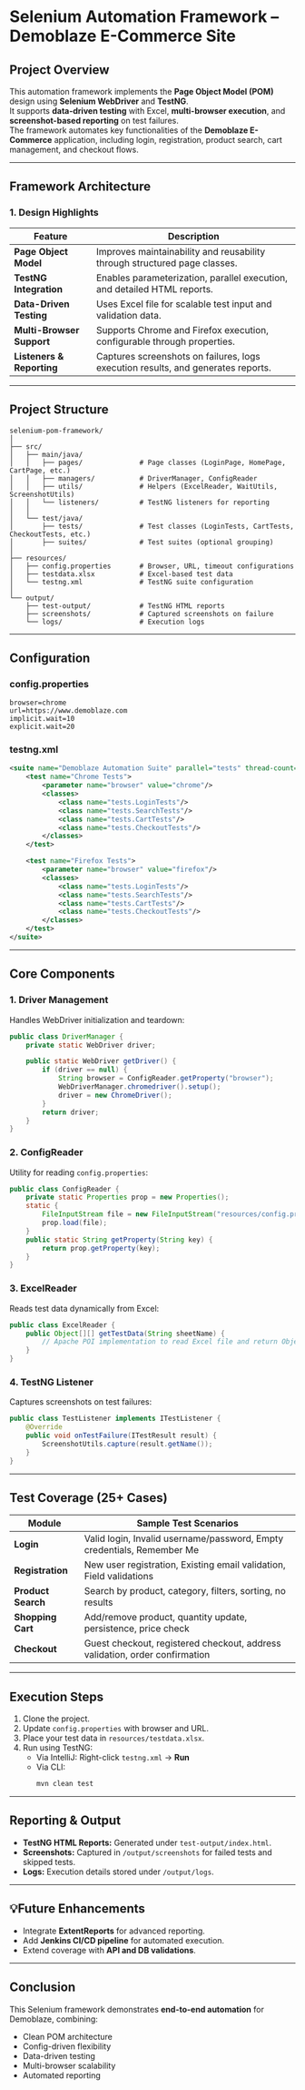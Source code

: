 # Selenium Automation Framework – Demoblaze E-Commerce Site

## Project Overview
This automation framework implements the **Page Object Model (POM)** design using **Selenium WebDriver** and **TestNG**.  
It supports **data-driven testing** with Excel, **multi-browser execution**, and **screenshot-based reporting** on test failures.  
The framework automates key functionalities of the **Demoblaze E-Commerce** application, including login, registration, product search, cart management, and checkout flows.

---

## Framework Architecture

### **1. Design Highlights**
| Feature | Description |
|----------|-------------|
| **Page Object Model** | Improves maintainability and reusability through structured page classes. |
| **TestNG Integration** | Enables parameterization, parallel execution, and detailed HTML reports. |
| **Data-Driven Testing** | Uses Excel file for scalable test input and validation data. |
| **Multi-Browser Support** | Supports Chrome and Firefox execution, configurable through properties. |
| **Listeners & Reporting** | Captures screenshots on failures, logs execution results, and generates reports. |

---

##  Project Structure

```
selenium-pom-framework/
│
├── src/
│   ├── main/java/
│   │   ├── pages/              # Page classes (LoginPage, HomePage, CartPage, etc.)
│   │   ├── managers/           # DriverManager, ConfigReader
│   │   ├── utils/              # Helpers (ExcelReader, WaitUtils, ScreenshotUtils)
│   │   └── listeners/          # TestNG listeners for reporting
│   │
│   └── test/java/
│       ├── tests/              # Test classes (LoginTests, CartTests, CheckoutTests, etc.)
│       ├── suites/             # Test suites (optional grouping)
│
├── resources/
│   ├── config.properties       # Browser, URL, timeout configurations
│   ├── testdata.xlsx           # Excel-based test data
│   └── testng.xml              # TestNG suite configuration
│
└── output/
    ├── test-output/            # TestNG HTML reports
    ├── screenshots/            # Captured screenshots on failure
    └── logs/                   # Execution logs
```

---

##  Configuration

### **config.properties**
```properties
browser=chrome
url=https://www.demoblaze.com
implicit.wait=10
explicit.wait=20
```

### **testng.xml**
```xml
<suite name="Demoblaze Automation Suite" parallel="tests" thread-count="2">
    <test name="Chrome Tests">
        <parameter name="browser" value="chrome"/>
        <classes>
            <class name="tests.LoginTests"/>
            <class name="tests.SearchTests"/>
            <class name="tests.CartTests"/>
            <class name="tests.CheckoutTests"/>
        </classes>
    </test>

    <test name="Firefox Tests">
        <parameter name="browser" value="firefox"/>
        <classes>
            <class name="tests.LoginTests"/>
            <class name="tests.SearchTests"/>
            <class name="tests.CartTests"/>
            <class name="tests.CheckoutTests"/>
        </classes>
    </test>
</suite>
```

---

##  Core Components
### **1. Driver Management**
Handles WebDriver initialization and teardown:
```java
public class DriverManager {
    private static WebDriver driver;

    public static WebDriver getDriver() {
        if (driver == null) {
            String browser = ConfigReader.getProperty("browser");
            WebDriverManager.chromedriver().setup();
            driver = new ChromeDriver();
        }
        return driver;
    }
}
```

### **2. ConfigReader**
Utility for reading `config.properties`:
```java
public class ConfigReader {
    private static Properties prop = new Properties();
    static {
        FileInputStream file = new FileInputStream("resources/config.properties");
        prop.load(file);
    }
    public static String getProperty(String key) {
        return prop.getProperty(key);
    }
}
```

### **3. ExcelReader**
Reads test data dynamically from Excel:
```java
public class ExcelReader {
    public Object[][] getTestData(String sheetName) {
        // Apache POI implementation to read Excel file and return Object[][]
    }
}
```

### **4. TestNG Listener**
Captures screenshots on test failures:
```java
public class TestListener implements ITestListener {
    @Override
    public void onTestFailure(ITestResult result) {
        ScreenshotUtils.capture(result.getName());
    }
}
```

---

##  Test Coverage (25+ Cases)

| Module | Sample Test Scenarios |
|---------|------------------------|
| **Login** | Valid login, Invalid username/password, Empty credentials, Remember Me |
| **Registration** | New user registration, Existing email validation, Field validations |
| **Product Search** | Search by product, category, filters, sorting, no results |
| **Shopping Cart** | Add/remove product, quantity update, persistence, price check |
| **Checkout** | Guest checkout, registered checkout, address validation, order confirmation |

---

## Execution Steps

1. Clone the project.  
2. Update `config.properties` with browser and URL.  
3. Place your test data in `resources/testdata.xlsx`.  
4. Run using TestNG:
   - Via IntelliJ: Right-click `testng.xml` → **Run**
   - Via CLI:
     ```bash
     mvn clean test
     ```

---

##  Reporting & Output

- **TestNG HTML Reports:** Generated under `test-output/index.html`.  
- **Screenshots:** Captured in `/output/screenshots` for failed tests and skipped tests.  
- **Logs:** Execution details stored under `/output/logs`.

---

## 💡Future Enhancements
- Integrate **ExtentReports** for advanced reporting.
- Add **Jenkins CI/CD pipeline** for automated execution.
- Extend coverage with **API and DB validations**.

---

## Conclusion
This Selenium framework demonstrates **end-to-end automation** for Demoblaze, combining:
- Clean POM architecture  
- Config-driven flexibility  
- Data-driven testing  
- Multi-browser scalability  
- Automated reporting  
